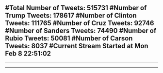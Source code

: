 #Total Number of Tweets: 515731 
#Number of Trump Tweets: 178617
#Number of Clinton Tweets: 111765
#Number of Cruz Tweets: 92746
#Number of Sanders Tweets: 74490
#Number of Rubio Tweets: 50081
#Number of Carson Tweets: 8037
#Current Stream Started at Mon Feb  8 22:51:02
---
---
---

